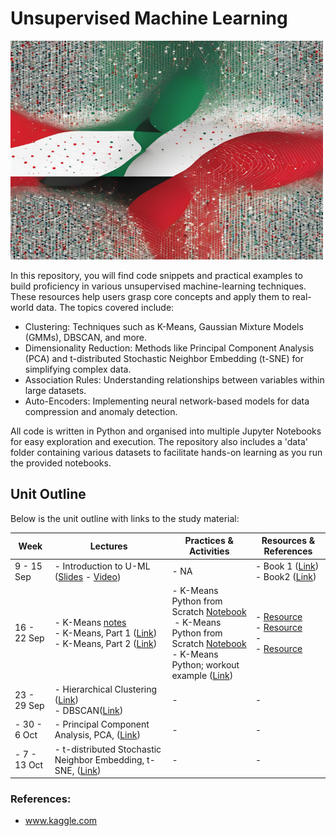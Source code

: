 # Unsupervised Machine Learning

<img src=/images/cover.png width=500, height="350">

In this repository, you will find code snippets and practical examples to build proficiency in various unsupervised machine-learning techniques. These resources help users grasp core concepts and apply them to real-world data. The topics covered include:

- Clustering: Techniques such as K-Means, Gaussian Mixture Models (GMMs), DBSCAN, and more.
- Dimensionality Reduction: Methods like Principal Component Analysis (PCA) and t-distributed Stochastic Neighbor Embedding (t-SNE) for simplifying complex data.
- Association Rules: Understanding relationships between variables within large datasets.
- Auto-Encoders: Implementing neural network-based models for data compression and anomaly detection.

All code is written in Python and organised into multiple Jupyter Notebooks for easy exploration and execution. The repository also includes a 'data' folder containing various datasets to facilitate hands-on learning as you run the provided notebooks.

## Unit Outline

Below is the unit outline with links to the study material:

| **Week**     | **Lectures**                                                                                                                                       | **Practices & Activities**                                                                                                                                                                                                  | **Resources & References**                 |
| ------------ | -------------------------------------------------------------------------------------------------------------------------------------------------- | --------------------------------------------------------------------------------------------------------------------------------------------------------------------------------------------------------------------------- | ------------------------------------------ |
| 9 - 15 Sep   | - Introduction to U-ML ([Slides](/lectures/introduction/lecture_notes_week1.pdf) - [Video](https://www.youtube.com/watch?v=BRmdcGwareQ))                                                                       | - NA                                                                                                                                                                                                                        | - Book 1 ([Link](/books/APPLIED-UNSUPERVISED-LEARNING-WITH-PYTHON.pdf))<br>- Book2 ([Link](/books/Hands-On-Unsupervised-Learning-With-Python.pdf)) |
| 16 - 22 Sep  | - K-Means [notes](/lectures/kmeans/kmeans-notes.pdf) <br>- K-Means, Part 1 ([Link](https://www.youtube.com/watch?v=TtLKCAE6QLM))<br>- K-Means, Part 2 ([Link](https://www.youtube.com/watch?v=Qibg7GIcFBk)) | - K-Means Python from Scratch [Notebook](/practices/kmeans/kmeans_scratch.ipynb)<br> - K-Means Python from Scratch [Notebook](/practices/kmeans/kmeans_scratch_workout.ipynb)<br>- K-Means Python; workout example ([Link](https://youtu.be/k5fgV3Wcfzo)) | - [Resource](/lectures/kmeans/resources1.pdf)<br>- [Resource](/lectures/kmeans/resources2.pdf) <br>- <br>- [Resource](/lectures/kmeans/resources3.pdf)                        |
| 23 - 29 Sep  | - Hierarchical Clustering ([Link]())<br>- DBSCAN([Link]())                                                                                         | -                                                                                                                                                                                                                           | -                                          |
| - 30 - 6 Oct | - Principal Component Analysis, PCA, ([Link]())                                                                                                    | -                                                                                                                                                                                                                           | -                                          |
| - 7 - 13 Oct | - t-distributed Stochastic Neighbor Embedding, t-SNE, ([Link]())                                                                                   | -                                                                                                                                                                                                                           | -                                          |

### References:

- www.kaggle.com
